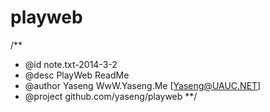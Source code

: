 playweb
=======
/**
 * @id note.txt-2014-3-2
 * @desc PlayWeb ReadMe
 * @author Yaseng WwW.Yaseng.Me [Yaseng@UAUC.NET]
 * @project github.com/yaseng/playweb
 **/
